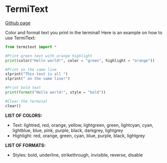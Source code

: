 # TermiText

[Github page](https://github.com/Yekc/TermiText)

Color and format text you print in the terminal!
Here is an example on how to use TermiText:
```python
from termitext import *

#Print green text with orange highlight
print(color("Hello world!", color = "green", highlight = "orange"))

#Print on the same line
slprint("This text is all ")
slprint(" on the same line!")

#Print bold text
print(format("Hello world!", style = "bold"))

#Clear the terminal
clear()
```  
**LIST OF COLORS:**  
- Text: lightred, red, orange, yellow, lightgreen, green, lightcyan, cyan, lightblue, blue, pink, purple, black, darkgrey,    lightgrey  
- Highlight: red, orange, green, cyan, blue, purple, black, lightgrey  

**LIST OF FORMATS:**  
- Styles: bold, underline, strikethrough, invisible, reverse, disable  

